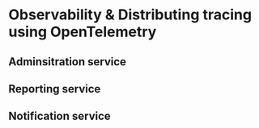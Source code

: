 # Observability & Distributing tracing using OpenTelemetry

## Adminsitration service

## Reporting service

## Notification service
